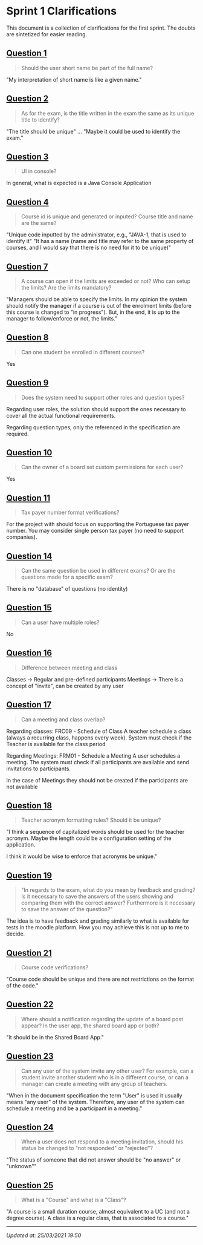# Sprint 1 Clarifications

This document is a collection of clarifications for the first sprint. The doubts are sintetized for easier reading.

## [Question 1](https://moodle.isep.ipp.pt/mod/forum/discuss.php?d=21834)

> Should the user short name be part of the full name?

"My interpretation of short name is like a given name."

## [Question 2](https://moodle.isep.ipp.pt/mod/forum/discuss.php?d=21836)

> As for the exam, is the title written in the exam the same as its unique title to identify?

"The title should be unique" ... "Maybe it could be used to identify the exam."

## [Question 3](https://moodle.isep.ipp.pt/mod/forum/discuss.php?d=21837)

> UI in console?

In general, what is expected is a Java Console Application 

## [Question 4](https://moodle.isep.ipp.pt/mod/forum/discuss.php?d=21835)

> Course id is unique and generated or inputed? Course title and name are the same?

"Unique code inputted by the administrator, e.g., "JAVA-1, that is used to identify it"
"It has a name (name and title may refer to the same property of courses, and I would say that there is no need for it to be unique)"

## [Question 7](https://moodle.isep.ipp.pt/mod/forum/discuss.php?d=21913)

> A course can open if the limits are exceeded or not? Who can setup the limits? Are the limits mandatory?

"Managers should be able to specify the limits. In my opinion the system should notify the manager if a course is out of the enrolment limits (before this course is changed to "in progress"). But, in the end, it is up to the manager to follow/enforce or not, the limits."

## [Question 8](https://moodle.isep.ipp.pt/mod/forum/discuss.php?d=21922)

> Can one student be enrolled in different courses?

Yes

## [Question 9](https://moodle.isep.ipp.pt/mod/forum/discuss.php?d=21899)

> Does the system need to support other roles and question types?

Regarding user roles, the solution should support the ones necessary to cover all the actual functional requirements.

Regarding question types, only the referenced in the specification are required.

## [Question 10](https://moodle.isep.ipp.pt/mod/forum/discuss.php?d=21945)

> Can the owner of a board set custom permissions for each user?

Yes

## [Question 11](https://moodle.isep.ipp.pt/mod/forum/discuss.php?d=21972)

> Tax payer number format verifications?

For the project with should focus on supporting the Portuguese tax payer number. You may consider single person tax payer (no need to support companies).

## [Question 14](https://moodle.isep.ipp.pt/mod/forum/discuss.php?d=21986)

> Can the same question be used in different exams? Or are the questions made for a specific exam?

There is no "database" of questions (no identity)

## [Question 15](https://moodle.isep.ipp.pt/mod/forum/discuss.php?d=21987)

> Can a user have multiple roles?

No

## [Question 16](https://moodle.isep.ipp.pt/mod/forum/discuss.php?d=21988)

> Difference between meeting and class

Classes -> Regular and pre-defined participants
Meetings -> There is a concept of "invite", can be created by any user

## [Question 17](https://moodle.isep.ipp.pt/mod/forum/discuss.php?d=21994)

> Can a meeting and class overlap?

Regarding classes:
FRC09 - Schedule of Class A teacher schedule a class (always a recurring class, happens every week). System must check if the Teacher is available for the class period
 
Regarding Meetings:
FRM01 - Schedule a Meeting A user schedules a meeting. The system must check if all participants are available and send invitations to participants.
 
In the case of Meetings they should not be created if the participants are not available

## [Question 18](https://moodle.isep.ipp.pt/mod/forum/discuss.php?d=21997)

> Teacher acronym formatting rules? Should it be unique?

"I think a sequence of capitalized words should be used for the teacher acronym. Maybe the length could be a configuration setting of the application.

I think it would be wise to enforce that acronyms be unique."

## [Question 19](https://moodle.isep.ipp.pt/mod/forum/discuss.php?d=22003)

> "In regards to the exam, what do you mean by feedback and grading? Is it necessary to save the answers of the users showing and comparing them with the correct answer? Furthermore is it necessary to save the answer of the question?"

The idea is to have feedback and grading similarly to what is available for tests in the moodle platform. How you may achieve this is not up to me to decide.

## [Question 21](https://moodle.isep.ipp.pt/mod/forum/discuss.php?d=21971)

> Course code verifications?

"Course code should be unique and there are not restrictions on the format of the code."

## [Question 22](https://moodle.isep.ipp.pt/mod/forum/discuss.php?d=22041)

> Where should a notification regarding the update of a board post appear? In the user app, the shared board app or both?

"it should be in the Shared Board App."

## [Question 23](https://moodle.isep.ipp.pt/mod/forum/discuss.php?d=22064)

> Can any user of the system invite any other user? For example, can a student invite another student who is in a different course, or can a manager can create a meeting with any group of teachers.

"When in the document specification the term "User" is used it usually means "any user" of the system. Therefore, any user of the system can schedule a meeting and be a participant in a meeting."

## [Question 24](https://moodle.isep.ipp.pt/mod/forum/discuss.php?d=22080)

> When a user does not respond to a meeting invitation, should his status be changed to "not responded" or "rejected"?

"The status of someone that did not answer should be "no answer" or "unknown""

## [Question 25](https://moodle.isep.ipp.pt/mod/forum/discuss.php?d=22101)

> What is a "Course" and what is a "Class"?

"A course is a small duration course, almost equivalent to a UC (and not a degree course). A class is a regular class, that is associated to a course."

----

*Updated at: 25/03/2021 19:50*

